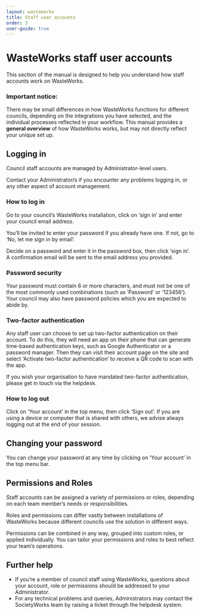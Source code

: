 ```yaml
---
layout: wasteworks
title: Staff user accounts
order: 3
user-guide: true
---
```


# WasteWorks staff user accounts

This section of the manual is designed to help you understand how staff accounts work on WasteWorks.

### Important notice:
There may be small differences in how WasteWorks functions for different councils, depending on the integrations you have selected, and the individual processes reflected in your workflow. This manual provides a **general overview** of how WasteWorks works, but may not directly reflect your unique set up.

## Logging in

Council staff accounts are managed by Administrator-level users.

Contact your Administrator/s if you encounter any problems logging in, or any other aspect of account management.

### How to log in

Go to your council’s WasteWorks  installation, click on ‘sign in’ and enter your council email address.

You’ll be invited to enter your password if you already have one. If not, go to ‘No, let me sign in by email’.

Decide on a password and enter it in the password box, then click ‘sign in’. A confirmation email will be sent to the email address you provided.

### Password security

Your password must contain 6 or more characters, and must not be one of the most commonly used combinations (such as ‘Password’ or ‘123456’). Your council may also have password policies which you are expected to abide by.

### Two-factor authentication

Any staff user can choose to set up two-factor authentication on their account. To do this, they will need an app on their phone that can generate time-based authentication keys, such as Google Authenticator or a password manager. Then they can visit their account page on the site and select ‘Activate two-factor authentication’ to receive a QR code to scan with the app.

If you wish your organisation to have mandated two-factor authentication, please get in touch via the helpdesk.

### How to log out

Click on ‘Your account’ in the top menu, then click ‘Sign out’. If you are using a device or computer that is shared with others, we advise always logging out at the end of your session.

## Changing your password

You can change your password at any time by clicking on ‘Your account’ in the top menu bar.

## Permissions and Roles

Staff accounts can be assigned a variety of permissions or roles, depending on each team member’s needs or responsibilities.

Roles and permissions can differ vastly between installations of WasteWorks because different councils use the solution in different ways.

Permissions can be combined in any way, grouped into custom roles, or applied individually. You can tailor your permissions and roles to best reflect your team’s operations.

## Further help

- If you’re a member of council staff using WasteWorks, questions about your account, role or permissions should be addressed to your Administrator.
- For any technical problems and queries, Administrators may contact the SocietyWorks team by raising a ticket through the helpdesk system.

